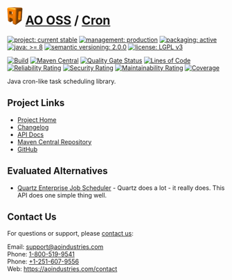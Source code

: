 # [<img src="ao-logo.png" alt="AO Logo" width="35" height="40">](https://github.com/ao-apps) [AO OSS](https://github.com/ao-apps/ao-oss) / [Cron](https://github.com/ao-apps/ao-cron)

[![project: current stable](https://oss.aoapps.com/ao-badges/project-current-stable.svg)](https://aoindustries.com/life-cycle#project-current-stable)
[![management: production](https://oss.aoapps.com/ao-badges/management-production.svg)](https://aoindustries.com/life-cycle#management-production)
[![packaging: active](https://oss.aoapps.com/ao-badges/packaging-active.svg)](https://aoindustries.com/life-cycle#packaging-active)  
[![java: &gt;= 8](https://oss.aoapps.com/ao-badges/java-8.svg)](https://docs.oracle.com/javase/8/)
[![semantic versioning: 2.0.0](https://oss.aoapps.com/ao-badges/semver-2.0.0.svg)](http://semver.org/spec/v2.0.0.html)
[![license: LGPL v3](https://oss.aoapps.com/ao-badges/license-lgpl-3.0.svg)](https://www.gnu.org/licenses/lgpl-3.0)

[![Build](https://github.com/ao-apps/ao-cron/workflows/Build/badge.svg?branch=master)](https://github.com/ao-apps/ao-cron/actions?query=workflow%3ABuild)
[![Maven Central](https://maven-badges.herokuapp.com/maven-central/com.aoapps/ao-cron/badge.svg)](https://maven-badges.herokuapp.com/maven-central/com.aoapps/ao-cron)
[![Quality Gate Status](https://sonarcloud.io/api/project_badges/measure?branch=master&project=com.aoapps%3Aao-cron&metric=alert_status)](https://sonarcloud.io/dashboard?branch=master&id=com.aoapps%3Aao-cron)
[![Lines of Code](https://sonarcloud.io/api/project_badges/measure?branch=master&project=com.aoapps%3Aao-cron&metric=ncloc)](https://sonarcloud.io/component_measures?branch=master&id=com.aoapps%3Aao-cron&metric=ncloc)  
[![Reliability Rating](https://sonarcloud.io/api/project_badges/measure?branch=master&project=com.aoapps%3Aao-cron&metric=reliability_rating)](https://sonarcloud.io/component_measures?branch=master&id=com.aoapps%3Aao-cron&metric=Reliability)
[![Security Rating](https://sonarcloud.io/api/project_badges/measure?branch=master&project=com.aoapps%3Aao-cron&metric=security_rating)](https://sonarcloud.io/component_measures?branch=master&id=com.aoapps%3Aao-cron&metric=Security)
[![Maintainability Rating](https://sonarcloud.io/api/project_badges/measure?branch=master&project=com.aoapps%3Aao-cron&metric=sqale_rating)](https://sonarcloud.io/component_measures?branch=master&id=com.aoapps%3Aao-cron&metric=Maintainability)
[![Coverage](https://sonarcloud.io/api/project_badges/measure?branch=master&project=com.aoapps%3Aao-cron&metric=coverage)](https://sonarcloud.io/component_measures?branch=master&id=com.aoapps%3Aao-cron&metric=Coverage)

Java cron-like task scheduling library.

## Project Links
* [Project Home](https://oss.aoapps.com/cron/)
* [Changelog](https://oss.aoapps.com/cron/changelog)
* [API Docs](https://oss.aoapps.com/cron/apidocs/)
* [Maven Central Repository](https://central.sonatype.com/search?namespace=com.aoapps&q=a%3Aao-cron)
* [GitHub](https://github.com/ao-apps/ao-cron)

## Evaluated Alternatives
* [Quartz Enterprise Job Scheduler](https://github.com/quartz-scheduler/quartz) - Quartz does a lot - it really does.  This API does one simple thing well.

## Contact Us
For questions or support, please [contact us](https://aoindustries.com/contact):

Email: [support@aoindustries.com](mailto:support@aoindustries.com)  
Phone: [1-800-519-9541](tel:1-800-519-9541)  
Phone: [+1-251-607-9556](tel:+1-251-607-9556)  
Web: https://aoindustries.com/contact
